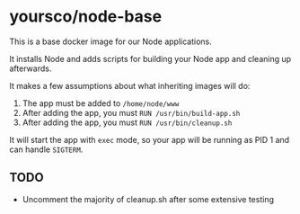 # yoursco/node-base

This is a base docker image for our Node applications.

It installs Node and adds scripts for building your Node app and cleaning up afterwards.

It makes a few assumptions about what inheriting images will do:

1. The app must be added to `/home/node/www`
2. After adding the app, you must `RUN /usr/bin/build-app.sh`
3. After adding the app, you must `RUN /usr/bin/cleanup.sh`

It will start the app with `exec` mode, so your app will be running as PID 1 and can handle `SIGTERM`.

## TODO
- Uncomment the majority of cleanup.sh after some extensive testing
